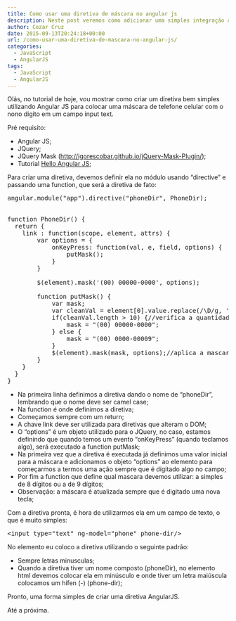 ```yaml
---
title: Como usar uma diretiva de máscara no angular js
description: Neste post veremos como adicionar uma simples integração com uma diretiva de máscara no AngularJS
author: Cezar Cruz
date: 2015-09-13T20:24:18+00:00
url: /como-usar-uma-diretiva-de-mascara-no-angular-js/
categories:
  - JavaScript
  - AngularJS
tags:
  - JavaScript
  - AngularJS
---
```


Olás, no tutorial de hoje, vou mostrar como criar um diretiva bem simples utilizando Angular JS para colocar uma máscara de telefone celular com o nono digito em um campo input text.

<!--more-->

Pré requisito:

  * Angular JS;
  * JQuery;
  * JQuery Mask (<http://igorescobar.github.io/jQuery-Mask-Plugin/>);
  * Tutorial [Hello Angular JS][1];

Para criar uma diretiva, devemos definir ela no módulo usando &#8220;directive&#8221; e passando uma function, que será a diretiva de fato:

<pre class="lang:js decode:true">angular.module("app").directive("phoneDir", PhoneDir);


function PhoneDir() {
  return {
    link : function(scope, element, attrs) {
        var options = {
            onKeyPress: function(val, e, field, options) {
                putMask();
            }
        }

        $(element).mask('(00) 00000-0000', options);

        function putMask() {
            var mask;
            var cleanVal = element[0].value.replace(/\D/g, '');//pega o valor sem mascara
            if(cleanVal.length &gt; 10) {//verifica a quantidade de digitos.
                mask = "(00) 00000-0000";
            } else {
                mask = "(00) 0000-00009";
            }
            $(element).mask(mask, options);//aplica a mascara novamente
        }
    }
  }
}</pre>

  * Na primeira linha definimos a diretiva dando o nome de &#8220;phoneDir&#8221;, lembrando que o nome deve ser camel case;
  * Na function é onde definimos a diretiva;
  * Começamos sempre com um return;
  * A chave link deve ser utilizada para diretivas que alteram o DOM;
  * O &#8220;options&#8221; é um objeto utilizado para o JQuery, no caso, estamos definindo que quando temos um evento &#8220;onKeyPress&#8221; (quando teclamos algo), será executado a function putMask;
  * Na primeira vez que a diretiva é executada já definimos uma valor inicial para a máscara e adicionamos o objeto &#8220;options&#8221; ao elemento para começarmos a termos uma ação sempre que é digitado algo no campo;
  * Por fim a function que define qual mascara devemos utilizar: a simples de 8 dígitos ou a de 9 dígitos;
  * Observação: a máscara é atualizada sempre que é digitado uma nova tecla;

Com a diretiva pronta, é hora de utilizarmos ela em um campo de texto, o que é muito simples:

<pre class="lang:default decode:true ">&lt;input type="text" ng-model="phone" phone-dir/&gt;</pre>

No elemento eu coloco a diretiva utilizando o seguinte padrão:

  * Sempre letras minusculas;
  * Quando a diretiva tiver um nome composto (phoneDir), no elemento html devemos colocar ela em minúsculo e onde tiver um letra maiúscula colocamos um hífen (-) (phone-dir);

Pronto, uma forma simples de criar uma diretiva AngularJS.

Até a próxima.

&nbsp;

 [1]: https://cezarcruz.com.br/2014/12/hello-angular-js/